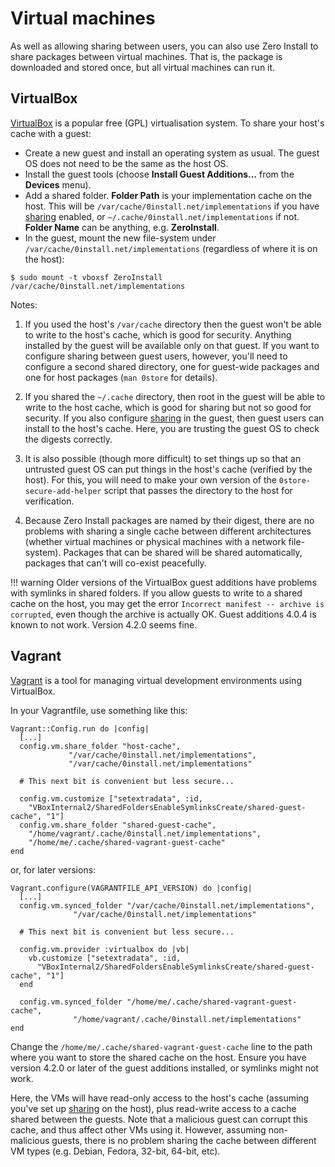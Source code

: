 # Virtual machines

As well as allowing sharing between users, you can also use Zero Install to share packages between virtual machines. That is, the package is downloaded and stored once, but all virtual machines can run it.

## VirtualBox

[VirtualBox](http://www.virtualbox.org/) is a popular free (GPL) virtualisation system. To share your host's cache with a guest:

- Create a new guest and install an operating system as usual. The guest OS does not need to be the same as the host OS.
- Install the guest tools (choose **Install Guest Additions...** from the **Devices** menu).
- Add a shared folder. **Folder Path** is your implementation cache on the host. This will be `/var/cache/0install.net/implementations` if you have [sharing](sharing.md) enabled, or `~/.cache/0install.net/implementations` if not. **Folder Name** can be anything, e.g. **ZeroInstall**.
- In the guest, mount the new file-system under `/var/cache/0install.net/implementations` (regardless of where it is on the host):

```shell
$ sudo mount -t vboxsf ZeroInstall /var/cache/0install.net/implementations
```

Notes:

1. If you used the host's `/var/cache` directory then the guest won't be able to write to the host's cache, which is good for security. Anything installed by the guest will be available only on that guest. If you want to configure sharing between guest users, however, you'll need to configure a second shared directory, one for guest-wide packages and one for host packages (`man 0store` for details).
    
2. If you shared the `~/.cache` directory, then root in the guest will be able to write to the host cache, which is good for sharing but not so good for security. If you also configure [sharing](sharing.md) in the guest, then guest users can install to the host's cache. Here, you are trusting the guest OS to check the digests correctly.
    
3. It is also possible (though more difficult) to set things up so that an untrusted guest OS can put things in the host's cache (verified by the host). For this, you will need to make your own version of the `0store-secure-add-helper` script that passes the directory to the host for verification.
    
4. Because Zero Install packages are named by their digest, there are no problems with sharing a single cache between different architectures (whether virtual machines or physical machines with a network file-system). Packages that can be shared will be shared automatically, packages that can't will co-exist peacefully.
    
!!! warning
    Older versions of the VirtualBox guest additions have problems with symlinks in shared folders. If you allow guests to write to a shared cache on the host, you may get the error `Incorrect manifest -- archive is corrupted`, even though the archive is actually OK. Guest additions 4.0.4 is known to not work. Version 4.2.0 seems fine.

## Vagrant

[Vagrant](http://www.vagrantup.com/) is a tool for managing virtual development environments using VirtualBox.

In your Vagrantfile, use something like this:

```vagrantfile
Vagrant::Config.run do |config|
  [...]
  config.vm.share_folder "host-cache",
			 "/var/cache/0install.net/implementations",
			 "/var/cache/0install.net/implementations"

  # This next bit is convenient but less secure...

  config.vm.customize ["setextradata", :id,
  	"VBoxInternal2/SharedFoldersEnableSymlinksCreate/shared-guest-cache", "1"]
  config.vm.share_folder "shared-guest-cache",
  	"/home/vagrant/.cache/0install.net/implementations",
  	"/home/me/.cache/shared-vagrant-guest-cache"
end
```

or, for later versions:

```vagrantfile
Vagrant.configure(VAGRANTFILE_API_VERSION) do |config|
  [...]
  config.vm.synced_folder "/var/cache/0install.net/implementations",
			  "/var/cache/0install.net/implementations"

  # This next bit is convenient but less secure...

  config.vm.provider :virtualbox do |vb|
    vb.customize ["setextradata", :id,
	  "VBoxInternal2/SharedFoldersEnableSymlinksCreate/shared-guest-cache", "1"]
  end

  config.vm.synced_folder "/home/me/.cache/shared-vagrant-guest-cache",
			  "/home/vagrant/.cache/0install.net/implementations"
end
```

Change the `/home/me/.cache/shared-vagrant-guest-cache` line to the path where you want to store the shared cache on the host. Ensure you have version 4.2.0 or later of the guest additions installed, or symlinks might not work.

Here, the VMs will have read-only access to the host's cache (assuming you've set up [sharing](sharing.md) on the host), plus read-write access to a cache shared between the guests. Note that a malicious guest can corrupt this cache, and thus affect other VMs using it. However, assuming non-malicious guests, there is no problem sharing the cache between different VM types (e.g. Debian, Fedora, 32-bit, 64-bit, etc).
